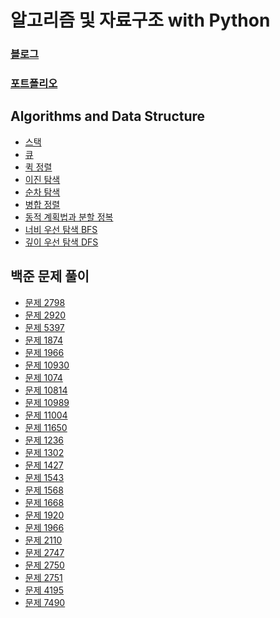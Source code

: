 # 알고리즘 및 자료구조 with Python

### [블로그](https://da-journal.com)
### [포트폴리오](https://dawunhan.github.io/portfolio/)

## Algorithms and Data Structure
- [스택](https://github.com/DAWUNHAN/algorithms-and-dataStructure/blob/master/%EC%8A%A4%ED%83%9D%20(Stack).ipynb)
- [큐](https://github.com/DAWUNHAN/Algorithms-and-DataStructure/blob/master/Queue.ipynb)
- [퀵 정렬](https://github.com/DAWUNHAN/Algorithms-and-DataStructure/blob/master/Quick%20Sort%20%ED%80%B5%20%EC%A0%95%EB%A0%AC.ipynb)
- [이진 탐색](https://github.com/DAWUNHAN/Algorithms-and-DataStructure/blob/master/%EC%9D%B4%EC%A7%84%20%ED%83%90%EC%83%89%20(Binary%20Search).ipynb)
- [순차 탐색](https://github.com/DAWUNHAN/Algorithms-and-DataStructure/blob/master/%EC%88%9C%EC%B0%A8%20%ED%83%90%EC%83%89%20(Sequential%20Search).ipynb)
- [병합 정렬](https://github.com/DAWUNHAN/Algorithms-and-DataStructure/blob/master/%EB%B3%91%ED%95%A9%20%EC%A0%95%EB%A0%AC%20(Merge%20Sort).ipynb)
- [동적 계획법과 분할 정복](https://github.com/DAWUNHAN/Algorithms-and-DataStructure/blob/master/%EB%8F%99%EC%A0%81%20%EA%B3%84%ED%9A%8D%EB%B2%95%20(Dynamic%20Programming)%EA%B3%BC%20%EB%B6%84%ED%95%A0%20%EC%A0%95%EB%B3%B5%20(Divide%20and%20Conquer).ipynb)
- [너비 우선 탐색 BFS](https://github.com/DAWUNHAN/Algorithms-and-DataStructure/blob/master/%EB%84%88%EB%B9%84%20%EC%9A%B0%EC%84%A0%20%ED%83%90%EC%83%89%20(Breadth-First%20Search).ipynb)
- [깊이 우선 탐색 DFS](https://github.com/DAWUNHAN/Algorithms-and-DataStructure/blob/master/%EA%B9%8A%EC%9D%B4%20%EC%9A%B0%EC%84%A0%20%ED%83%90%EC%83%89%20(Depth-First%20Search).ipynb)

## 백준 문제 풀이
- [문제 2798](https://github.com/DAWUNHAN/Algorithms-and-DataStructure/blob/master/백준%20문제풀이/%5B%EB%B0%B1%EC%A4%80%5D%202798.ipynb)
- [문제 2920](https://github.com/DAWUNHAN/Algorithms-and-DataStructure/blob/master/백준%20문제풀이/%5B%EB%B0%B1%EC%A4%80%5D%202920.ipynb)
- [문제 5397](https://github.com/DAWUNHAN/Algorithms-and-DataStructure/blob/master/백준%20문제풀이/%5B%EB%B0%B1%EC%A4%80%5D%205397%20%ED%82%A4%EB%A1%9C%EA%B1%B0.ipynb)
- [문제 1874](https://github.com/DAWUNHAN/Algorithms-and-DataStructure/blob/master/백준%20문제풀이/%5B%EB%B0%B1%EC%A4%80%5D%201874%20%EC%8A%A4%ED%83%9D%20%EC%88%98%EC%97%B4.ipynb)
- [문제 1966](https://github.com/DAWUNHAN/Algorithms-and-DataStructure/blob/master/백준%20문제풀이/%5B%EB%B0%B1%EC%A4%80%5D%201966%20%ED%81%90.ipynb)
- [문제 10930](https://github.com/DAWUNHAN/Algorithms-and-DataStructure/blob/master/백준%20문제풀이/%5B%EB%B0%B1%EC%A4%80%5D%2010930%20SHA-256.ipynb)
- [문제 1074](https://github.com/DAWUNHAN/Algorithms-and-DataStructure/blob/master/%EB%B0%B1%EC%A4%80%20%EB%AC%B8%EC%A0%9C%ED%92%80%EC%9D%B4/%5B%EB%B0%B1%EC%A4%80%5D%201074%20z%20(%EC%9E%AC%EA%B7%80%ED%95%A8%EC%88%98).ipynb)
- [문제 10814](https://github.com/DAWUNHAN/Algorithms-and-DataStructure/blob/master/%EB%B0%B1%EC%A4%80%20%EB%AC%B8%EC%A0%9C%ED%92%80%EC%9D%B4/%5B%EB%B0%B1%EC%A4%80%5D%2010814%20%EB%82%98%EC%9D%B4%20%EC%88%9C%EC%9C%BC%EB%A1%9C%20%EC%A0%95%EB%A0%AC.ipynb)
- [문제 10989](https://github.com/DAWUNHAN/Algorithms-and-DataStructure/blob/master/%EB%B0%B1%EC%A4%80%20%EB%AC%B8%EC%A0%9C%ED%92%80%EC%9D%B4/%5B%EB%B0%B1%EC%A4%80%5D%2010989.ipynb)
- [문제 11004](https://github.com/DAWUNHAN/Algorithms-and-DataStructure/blob/master/%EB%B0%B1%EC%A4%80%20%EB%AC%B8%EC%A0%9C%ED%92%80%EC%9D%B4/%5B%EB%B0%B1%EC%A4%80%5D%2011004%20k%EB%B2%88%EC%A7%B8%20%EC%88%98.ipynb)
- [문제 11650](https://github.com/DAWUNHAN/Algorithms-and-DataStructure/blob/master/%EB%B0%B1%EC%A4%80%20%EB%AC%B8%EC%A0%9C%ED%92%80%EC%9D%B4/%5B%EB%B0%B1%EC%A4%80%5D%2011650%20%EC%A2%8C%ED%91%9C%20%EC%A0%95%EB%A0%AC%ED%95%98%EA%B8%B0.ipynb)
- [문제 1236](https://github.com/DAWUNHAN/Algorithms-and-DataStructure/blob/master/%EB%B0%B1%EC%A4%80%20%EB%AC%B8%EC%A0%9C%ED%92%80%EC%9D%B4/%5B%EB%B0%B1%EC%A4%80%5D%201236%20%EC%84%B1%20%EC%A7%80%ED%82%A4%EA%B8%B0.ipynb)
- [문제 1302](https://github.com/DAWUNHAN/Algorithms-and-DataStructure/blob/master/%EB%B0%B1%EC%A4%80%20%EB%AC%B8%EC%A0%9C%ED%92%80%EC%9D%B4/%5B%EB%B0%B1%EC%A4%80%5D%201302%20%EB%B2%A0%EC%8A%A4%ED%8A%B8%EC%85%80%EB%9F%AC.ipynb)
- [문제 1427](https://github.com/DAWUNHAN/Algorithms-and-DataStructure/blob/master/%EB%B0%B1%EC%A4%80%20%EB%AC%B8%EC%A0%9C%ED%92%80%EC%9D%B4/%5B%EB%B0%B1%EC%A4%80%5D%201427.ipynb)
- [문제 1543](https://github.com/DAWUNHAN/Algorithms-and-DataStructure/blob/master/%EB%B0%B1%EC%A4%80%20%EB%AC%B8%EC%A0%9C%ED%92%80%EC%9D%B4/%5B%EB%B0%B1%EC%A4%80%5D%201543%20%EB%AC%B8%EC%84%9C%20%EA%B2%80%EC%83%89.ipynb)
- [문제 1568](https://github.com/DAWUNHAN/Algorithms-and-DataStructure/blob/master/%EB%B0%B1%EC%A4%80%20%EB%AC%B8%EC%A0%9C%ED%92%80%EC%9D%B4/%5B%EB%B0%B1%EC%A4%80%5D%201568%20%EC%83%88.ipynb)
- [문제 1668](https://github.com/DAWUNHAN/Algorithms-and-DataStructure/blob/master/%EB%B0%B1%EC%A4%80%20%EB%AC%B8%EC%A0%9C%ED%92%80%EC%9D%B4/%5B%EB%B0%B1%EC%A4%80%5D%201668%20%ED%8A%B8%EB%A1%9C%ED%94%BC%20%EC%A7%84%EC%97%B4.ipynb)
- [문제 1920](https://github.com/DAWUNHAN/Algorithms-and-DataStructure/blob/master/%EB%B0%B1%EC%A4%80%20%EB%AC%B8%EC%A0%9C%ED%92%80%EC%9D%B4/%5B%EB%B0%B1%EC%A4%80%5D%201920.ipynb)
- [문제 1966](https://github.com/DAWUNHAN/Algorithms-and-DataStructure/blob/master/%EB%B0%B1%EC%A4%80%20%EB%AC%B8%EC%A0%9C%ED%92%80%EC%9D%B4/%5B%EB%B0%B1%EC%A4%80%5D%201966%20%ED%81%90.ipynb)
- [문제 2110](https://github.com/DAWUNHAN/Algorithms-and-DataStructure/blob/master/%EB%B0%B1%EC%A4%80%20%EB%AC%B8%EC%A0%9C%ED%92%80%EC%9D%B4/%5B%EB%B0%B1%EC%A4%80%5D%202110%20%EA%B3%B5%EC%9C%A0%EA%B8%B0%20%EC%84%A4%EC%B9%98.ipynb)
- [문제 2747](https://github.com/DAWUNHAN/Algorithms-and-DataStructure/blob/master/%EB%B0%B1%EC%A4%80%20%EB%AC%B8%EC%A0%9C%ED%92%80%EC%9D%B4/%5B%EB%B0%B1%EC%A4%80%5D%202747%20%ED%94%BC%EB%B3%B4%EB%82%98%EC%B9%98%20%EC%88%98%EC%97%B4.ipynb)
- [문제 2750](https://github.com/DAWUNHAN/Algorithms-and-DataStructure/blob/master/%EB%B0%B1%EC%A4%80%20%EB%AC%B8%EC%A0%9C%ED%92%80%EC%9D%B4/%5B%EB%B0%B1%EC%A4%80%5D%202750%20%EC%88%98%20%EC%A0%95%EB%A0%AC.ipynb)
- [문제 2751](https://github.com/DAWUNHAN/Algorithms-and-DataStructure/blob/master/%EB%B0%B1%EC%A4%80%20%EB%AC%B8%EC%A0%9C%ED%92%80%EC%9D%B4/%5B%EB%B0%B1%EC%A4%80%5D%202751%20%EC%88%98%20%EC%A0%95%EB%A0%AC%ED%95%98%EA%B8%B0%202.ipynb)
- [문제 4195](https://github.com/DAWUNHAN/Algorithms-and-DataStructure/blob/master/%EB%B0%B1%EC%A4%80%20%EB%AC%B8%EC%A0%9C%ED%92%80%EC%9D%B4/%5B%EB%B0%B1%EC%A4%80%5D%204195.ipynb)
- [문제 7490](https://github.com/DAWUNHAN/Algorithms-and-DataStructure/blob/master/%EB%B0%B1%EC%A4%80%20%EB%AC%B8%EC%A0%9C%ED%92%80%EC%9D%B4/%5B%EB%B0%B1%EC%A4%80%5D%207490%200%EB%A7%8C%EB%93%A4%EA%B8%B0.ipynb)
